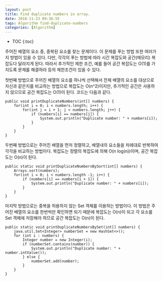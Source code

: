 ```yaml
---
layout: post
title: Find duplicate numbers in array.
date: 2018-11-23 09:36:55
tags: Algorithm find-duplicate-numbers
categories: [Algorithm]
---
```


* TOC
{:toc}

주어진 배열의 요소 중, 중복된 요소를 찾는 문제이다. 이 문제를 푸는 방법 또한 여러가지 방법이 있을 수 있다. 다만, 각각의 푸는 방법에 따라 시간 복잡도와 공간(메모리) 복잡도다 달라지게 된다. 따라서 추가적인 제한 조건, 예를 들어 공간 복잡도는 O(1)를 가지도록 문제를 해결하라 등의 제한조건이 있을 수 있다.

첫번째 방법으로 주어진 배열의 요소를 하나씩 선택해서 전체 배열의 요소를 대상으로 자신과 같은지를 비교하는 방법으로 복잡도는 O(n^2)이지만, 추가적인 공간은 사용하지 않으므로 공간 복잡도는 O(1)이 된다.  코드는 다음과 같다.

```
public void printDuplicateNumbers(int[] numbers) {
	for(int i = 0; i < numbers.length; i++) {
		for(int j = i + 1; j < numbers.length; j++) {
			if (numbers[i] == numbers[j]) {
				System.out.println("Duplicate number: " + numbers[i]);
			}
		}
	}
}
```

두번째 방법으로는 주어진 배열을 먼저 정렬하고, 배열내의 요소들을 차례대로 반복하여 각각을 비교하는 방법이다. 복잡도는 정렬의 복잡도에 의해 O(n log(n))이며, 공간 복잡도는 O(n)이 된다.

```
public static void printDuplicateNumbersBySort(int[] numbers) {
    Arrays.sort(numbers);
    for(int i = 0; i < numbers.length -1; i++) {
        if (numbers[i] == numbers[i + 1]) {
            System.out.println("Duplicate number: " + numbers[i]);
        }
    }
}
```

마지막 방법으로는 중복을 허용하지 않는 Set 객체를 이용하는 방법이다.  이 방법은 주어진 배열의 요소를 한번씩만 확인하면 되기 때문에 복잡도는 O(n)이 되고 각 요소를 Set 객체에 저장해야 하므로 공간 복잡도는 O(n)이 된다.

```
public static void printDuplicateNumbersBySet(int[] numbers) {
    java.util.Set<Integer> numberSet = new HashSet<>();
    for (int i : numbers) {
        Integer number = new Integer(i);
        if (numberSet.contains(number)) {
            System.out.println("Duplicate number: " + number.intValue());
        } else {
            numberSet.add(number);
        }
    }
}
```
